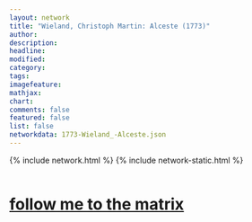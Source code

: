 ```yaml
---
layout: network
title: "Wieland, Christoph Martin: Alceste (1773)"
author:
description:
headline:
modified:
category:
tags: 
imagefeature: 
mathjax: 
chart: 
comments: false
featured: false
list: false
networkdata: 1773-Wieland_-Alceste.json
---
```

{% include network.html %}
{% include network-static.html %}
<div class="row">
  <div class="small-5 small-centered columns"><a href="/matrix373"><h1>follow me to the matrix</h1></a>
</div>
</div>
